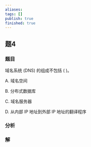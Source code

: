 ```yaml
---
aliases: 
tags: []
publish: true
finished: true
---
```

## 题4
### 题目
域名系统 (DNS) 的组成不包括 ( )。

A. 域名空间

B. 分布式数据库

C. 域名服务器

D. 从内部 IP 地址到外部 IP 地址的翻译程序
### 分析

### 解
